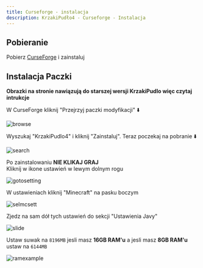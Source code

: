 ```yaml
---
title: Curseforge - instalacja
description: KrzakiPudło4 - Curseforge - Instalacja
---
```


## Pobieranie

Pobierz [CurseForge](https://www.curseforge.com/download/app) i zainstaluj

## Instalacja Paczki
**Obrazki na stronie nawiązują do starszej wersji KrzakiPudlo więc czytaj intrukcje** <br>

W CurseForge kliknij "Przejrzyj paczki modyfikacji" ⬇️

![browse](../../../assets/kp2wp-screen/cf/browse.png)

Wyszukaj "KrzakiPudlo4" i kliknij "Zainstaluj". Teraz poczekaj na pobranie ⬇️

![search](../../../assets/kp2wp-screen/cf/search_and_install.png)

Po zainstalowaniu **NIE KLIKAJ GRAJ** <br>
Kliknij w ikone ustawień w lewym dolnym rogu

![gotosetting](../../../assets/kp2wp-screen/cf/gotosettings.png)

W ustawieniach kliknij "Minecraft" na pasku boczym

![selmcsett](../../../assets/kp2wp-screen/cf/selminecraftsett.png)

Zjedz na sam dół tych ustawień do sekcji "Ustawienia Javy"

![slide](../../../assets/kp2wp-screen/cf/slidetoram.png)

Ustaw suwak na `8196MB` jesli masz **16GB RAM'u** a jesli masz **8GB RAM'u** ustaw na `6144MB`

![ramexample](../../../assets/kp2wp-screen/cf/ram_example.png)
